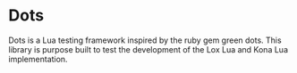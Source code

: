 # Dots

Dots is a Lua testing framework inspired by the ruby gem green dots. This library is purpose built to test the development of the Lox Lua and Kona Lua implementation.
